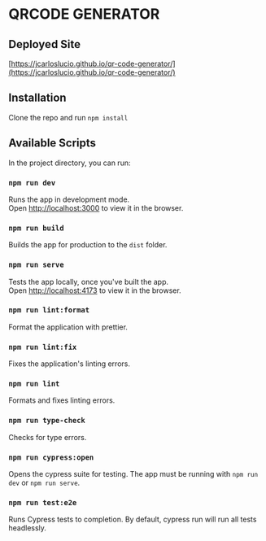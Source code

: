 # QRCODE GENERATOR

## Deployed Site

[https://jcarloslucio.github.io/qr-code-generator/](https://jcarloslucio.github.io/qr-code-generator/)

## Installation

Clone the repo and run `npm install`

## Available Scripts

In the project directory, you can run:

### `npm run dev`

Runs the app in development mode.\
Open [http://localhost:3000](http://localhost:3000) to view it in the browser.

### `npm run build`

Builds the app for production to the `dist` folder.

### `npm run serve`

Tests the app locally, once you've built the app.\
Open [http://localhost:4173](http://localhost:4173) to view it in the browser.

### `npm run lint:format`

Format the application with prettier.

### `npm run lint:fix`

Fixes the application's linting errors.

### `npm run lint`

Formats and fixes linting errors.

### `npm run type-check`

Checks for type errors.

### `npm run cypress:open`

Opens the cypress suite for testing. The app must be running with `npm run dev`
or `npm run serve`.

### `npm run test:e2e`

Runs Cypress tests to completion. By default, cypress run will run all tests
headlessly.
